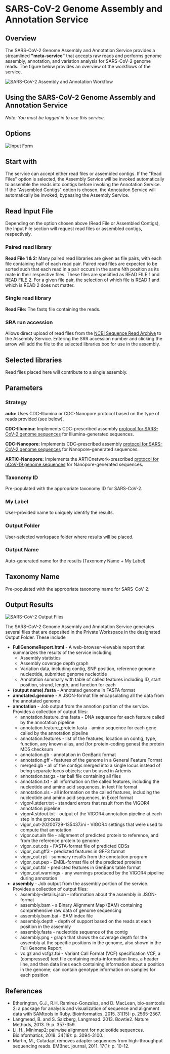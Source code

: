 # SARS-CoV-2 Genome Assembly and Annotation Service

## Overview
The SARS-CoV-2 Genome Assembly and Annotation Service provides a streamlined **"meta-service"** that accepts raw reads and performs genome assembly, annotation, and variation analysis for SARS-CoV-2 genome reads. The figure below provides an overview of the workflows of the service.

![SARS-CoV-2 Assembly and Annotation Workflow](../images/sars_assembly_annotation_workflow4.png)


## Using the SARS-CoV-2 Genome Assembly and Annotation Service
*Note: You must be logged in to use this service.*

## Options
![Input Form](../images/sars_assembly_annotation_input_form.png)

## Start with
The service can accept either read files or assembled contigs. If the "Read Files" option is selected, the Assembly Service will be invoked automatically to assemble the reads into contigs before invoking the Annotation Service. If the "Assembled Contigs" option is chosen, the Annotation Service will automatically be invoked, bypassing the Assembly Service.

## Read Input File
Depending on the option chosen above (Read File or Assembled Contigs), the Input File section will request read files or assembled contigs, respectively.

### Paired read library
**Read File 1 & 2:**  Many paired read libraries are given as file pairs, with each file containing half of each read pair. Paired read files are expected to be sorted such that each read in a pair occurs in the same Nth position as its mate in their respective files. These files are specified as READ FILE 1 and READ FILE 2. For a given file pair, the selection of which file is READ 1 and which is READ 2 does not matter.

### Single read library
**Read File:** The fastq file containing the reads.

### SRA run accession
Allows direct upload of read files from the [NCBI Sequence Read Archive](https://www.ncbi.nlm.nih.gov/sra) to the Assembly Service. Entering the SRR accession number and clicking the arrow will add the file to the selected libraries box for use in the assembly.

## Selected libraries
Read files placed here will contribute to a single assembly.

## Parameters

### Strategy

**auto:** Uses CDC-Illumina or CDC-Nanopore protocol based on the type of reads provided (see below). 
  
**CDC-Illumina:** Implements CDC-prescribed assembly [protocol for SARS-CoV-2 genome sequences](https://github.com/CDCgov/SARS-CoV-2_Sequencing/blob/master/protocols/CDC-Comprehensive/CDC_SARS-CoV-2_Sequencing_200325-2.pdf) for Illumina-generated sequences.


**CDC-Nanopore:** Implements CDC-prescribed assembly [protocol for SARS-CoV-2 genome sequences](https://github.com/CDCgov/SARS-CoV-2_Sequencing/blob/master/protocols/CDC-Comprehensive/CDC_SARS-CoV-2_Sequencing_200325-2.pdf) for Nanopore-generated sequences.


**ARTIC-Nanopore:** Implements the ARTICnetwork-prescribed [protocol for nCoV-19 genome sequences](https://artic.network/ncov-2019/ncov2019-bioinformatics-sop.html) for Nanopore-generated sequences. 

### Taxonomy ID
Pre-populated with the appropriate taxonomy ID for SARS-CoV-2.

### My Label
User-provided name to uniquely identify the results.

### Output Folder
User-selected workspace folder where results will be placed.

### Output Name
Auto-generated name for the results (Taxonomy Name + My Label)

## Taxonomy Name
Pre-populated with the appropriate taxonomy name for SARS-CoV-2. 

## Output Results
![SARS-CoV-2 Output Files](../images/sars-cov-2_service_output_files.png)

The SARS-CoV-2 Genome Assembly and Annotation Service generates several files that are deposited in the Private Workspace in the designated Output Folder. These include
 * **FullGenomeReport.html** - A web-browser-viewable report that summarizes the results of the service including
   * Assembly statistics
   * Assembly coverage depth graph
   * Variation data, including contig, SNP position, reference genome nucleotide, submitted genome nucleotide
   * Annotation summary with table of called features including ID, start position, strand, length, and function for each
 * **(output name).fasta** - Annotated genome in FASTA format
 * **annotated.genome** - A JSON-format file encapsulating all the data from the annotated genome
 * **annotation** - Job output from the annotion portion of the service. Provides a collection of output files:
   * annotation.feature_dna.fasta - DNA sequence for each feature called by the annotation pipeline
   * annotation.feature_protein.fasta - amino sequence for each gene called by the annotation pipeline
   * annotation.features - list of the features, location on contig, type, function, any known alias, and (for protein-coding genes) the protein MD5 checksum
   * annotation.gb - annotation in GenBank format
   * annotation.gff - features of the genome in a General Feature Format
   * merged.gb - all of the contigs merged into a single locus instead of being separate locus objects; can be used in Artemis
   * annotation.tar.gz - tar ball file containing all files
   * annotation.txt - all information on the called features, including the nucleotide and amino acid sequences, in text file format
   * annotation.xls - all information on the called features, including the nucleotide and amino acid sequences, in Excel format
   * vigor4.stderr.txt - standard errors that result from the VIGOR4 annotation pipeline
   * vigor4.stdout.txt - output of the VIGOR4 annotation pipeline at each step in the process
   * vigor_out-20200729-135437.ini - VIGOR4 settings that were used to compute that annotation
   * vigor.out.aln file - alignment  of  predicted  protein  to  reference, and from the reference protein to genome
   * vigor_out.cds - FASTA-format file of predicted CDSs
   * vigor_out.gff3 - predicted features in GFF3 format
   * vigor_out.rpt - summary results from the annotation program
   * vigor_out.pep - EMBL-format file of the predicted proteins
   * vigor_out.tbl - predicted features in GenBank table format
   * vigor_out.warnings - any warnings produced by the VIGOR4 pipeline during annotation
 * **assembly** - Job output from the assembly portion of the service. Provides a collection of output files:
   * assembly-details.json - information about the assembly in JSON-format
   * assembly.bam - a Binary Alignment Map (BAM) containing comprehensive raw data of genome sequencing
   * assembly.bam.bai - BAM index file
   * assembly.depth - depth of support based on the reads at each position in the assembly
   * assembly.fasta - nucleotide sequence of the contig
   * assembly.png - graph that shows the coverage depth for the assembly at the specific positions in the genome, also shown in the Full Genome Report
   * vc.gz and vcfgz.tbi - Variant Call Format (VCF) specification VCF, a (compressed) text file containing meta-information lines, a header line, and then data lines each containing information about a position in the genome; can contain genotype information on samples for each position

## References
* Etherington, G.J., R.H. Ramirez-Gonzalez, and D. MacLean, bio-samtools 2: a package for analysis and visualization of sequence and alignment data with SAMtools in Ruby. Bioinformatics, 2015. 31(15): p. 2565-2567.
* Langmead, B. and S. Salzberg, Langmead. 2013. Bowtie2. Nature Methods, 2013. 9: p. 357-359.
* Li, H., Minimap2: pairwise alignment for nucleotide sequences. Bioinformatics, 2018. 34(18): p. 3094-3100.
* Martin, M., Cutadapt removes adapter sequences from high-throughput sequencing reads. EMBnet. journal, 2011. 17(1): p. 10-12.


